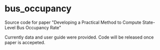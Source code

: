 # bus_occupancy
Source code for paper "Developing a Practical Method to Compute State-Level Bus Occupancy Rate"

Currently data and user guide were provided. Code will be released once paper is accepeted. 

